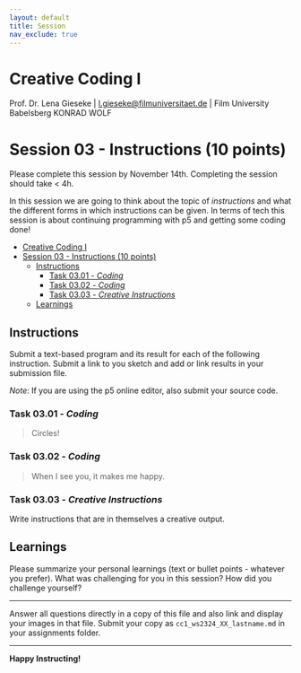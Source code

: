 ```yaml
---
layout: default
title: Session
nav_exclude: true
---
```



# Creative Coding I

Prof. Dr. Lena Gieseke \| l.gieseke@filmuniversitaet.de  \| Film University Babelsberg KONRAD WOLF
  


# Session 03 - Instructions (10 points)

Please complete this session by November 14th. Completing the session should take < 4h.  

In this session we are going to think about the topic of *instructions* and what the different forms in which instructions can be given. In terms of tech this session is about continuing programming with p5 and getting some coding done!

* [Creative Coding I](#creative-coding-i)
* [Session 03 - Instructions (10 points)](#session-03---instructions-10-points)
    * [Instructions](#instructions)
        * [Task 03.01 - *Coding*](#task-0301---coding)
        * [Task 03.02 - *Coding*](#task-0302---coding)
        * [Task 03.03 - *Creative Instructions*](#task-0303---creative-instructions)
    * [Learnings](#learnings)



## Instructions

Submit a text-based program and its result for each of the following instruction. Submit a link to you sketch and add or link results in your submission file.
  
*Note*: If you are using the p5 online editor, also submit your source code.

### Task 03.01 - *Coding*

> Circles!


### Task 03.02 - *Coding*

> When I see you, it makes me happy.

<!-- 
Seeing you makes me happy.
It makes me happy to see you.
Seeing you is happiness.
 -->

### Task 03.03 - *Creative Instructions*

Write instructions that are in themselves a creative output.


## Learnings

Please summarize your personal learnings (text or bullet points - whatever you prefer). What was challenging for you in this session? How did you challenge yourself?


---

Answer all questions directly in a copy of this file and also link and display your images in that file. Submit your copy as `cc1_ws2324_XX_lastname.md` in your assignments folder.

---


**Happy Instructing!**
